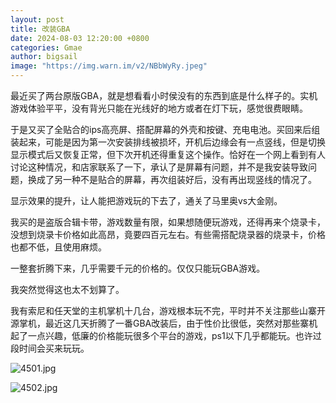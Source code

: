 ```yaml
---
layout: post
title: 改装GBA
date: 2024-08-03 12:20:00 +0800
categories: Gmae
author: bigsail
image: "https://img.warn.im/v2/NBbWyRy.jpeg"
---
```

最近买了两台原版GBA，就是想看看小时侯没有的东西到底是什么样子的。实机游戏体验平平，没有背光只能在光线好的地方或者在灯下玩，感觉很费眼睛。

于是又买了全贴合的ips高亮屏、搭配屏幕的外壳和按键、充电电池。买回来后组装起来，可能是因为第一次安装排线被损坏，开机后边缘会有一点竖线，但是切换显示模式后又恢复正常，但下次开机还得重复这个操作。恰好在一个网上看到有人讨论这种情况，和店家联系了一下，承认了是屏幕有问题，并不是我安装导致问题，换成了另一种不是贴合的屏幕，再次组装好后，没有再出现竖线的情况了。

显示效果的提升，让人能把游戏玩的下去了，通关了马里奥vs大金刚。

我买的是盗版合辑卡带，游戏数量有限，如果想随便玩游戏，还得再来个烧录卡，没想到烧录卡价格如此高昂，竟要四百元左右。有些需搭配烧录器的烧录卡，价格也都不低，且使用麻烦。

一整套折腾下来，几乎需要千元的价格的。仅仅只能玩GBA游戏。

我突然觉得这也太不划算了。

我有索尼和任天堂的主机掌机十几台，游戏根本玩不完，平时并不关注那些山寨开源掌机，最近这几天折腾了一番GBA改装后，由于性价比很低，突然对那些寨机起了一点兴趣，低廉的价格能玩很多个平台的游戏，ps1以下几乎都能玩。也许过段时间会买来玩玩。

<!--![](https://ucarecdn.com/d9ce75c3-a372-4157-aeb4-9559fb61ad71/4501.webp)
![](https://ucarecdn.com/ca8a0550-7549-427d-a236-18450dc0ad42/202408032.webp)-->
![4501.jpg](https://img.warn.im/v2/UvU5F6d.jpeg)

![4502.jpg](https://img.warn.im/v2/NBbWyRy.jpeg)
